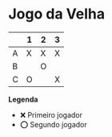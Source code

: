 # Jogo da Velha

|   | 1 | 2 | 3 |
|---|---|---|---|
| A | X  |  X | X  |
| B |   | O  |   |
| C | O  |   |  X |

**Legenda**

- ❌ Primeiro jogador 
- ⭕ Segundo jogador